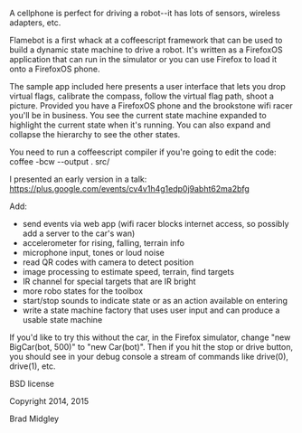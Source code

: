 A cellphone is perfect for driving a robot--it has lots of sensors, wireless adapters, etc.

Flamebot is a first whack at a coffeescript framework that can be used to build a dynamic
state machine to drive a robot. It's written as a FirefoxOS application that can run in the
simulator or you can use Firefox to load it onto a FirefoxOS phone.

The sample app included here presents a user interface that lets you drop virtual flags,
calibrate the compass, follow the virtual flag path, shoot a picture. Provided you have
a FirefoxOS phone and the brookstone wifi racer you'll be in business. You see the current
state machine expanded to highlight the current state when it's running. You can also expand
and collapse the hierarchy to see the other states.

You need to run a coffeescript compiler if you're going to edit the code: coffee -bcw --output . src/

I presented an early version in a talk: https://plus.google.com/events/cv4v1h4g1edp0j9abht62ma2bfg

Add:

* send events via web app (wifi racer blocks internet access, so possibly add a server to the car's wan)
* accelerometer for rising, falling, terrain info
* microphone input, tones or loud noise
* read QR codes with camera to detect position
* image processing to estimate speed, terrain, find targets
* IR channel for special targets that are IR bright
* more robo states for the toolbox
* start/stop sounds to indicate state or as an action available on entering
* write a state machine factory that uses user input and can produce a usable state machine

If you'd like to try this without the car, in the Firefox simulator, change "new BigCar(bot, 500)" to "new Car(bot)".
Then if you hit the stop or drive button, you should see in your debug console a stream of commands like 
drive(0), drive(1), etc.

BSD license

Copyright 2014, 2015 

Brad Midgley
